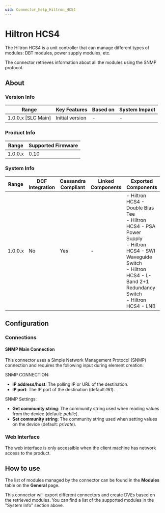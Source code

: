 ```yaml
---
uid: Connector_help_Hiltron_HCS4
---
```


# Hiltron HCS4

The Hiltron HCS4 is a unit controller that can manage different types of modules: DBT modules, power supply modules, etc.

The connector retrieves information about all the modules using the SNMP protocol.

## About

### Version Info

| Range                | Key Features     | Based on     | System Impact     |
|----------------------|------------------|--------------|-------------------|
| 1.0.0.x [SLC Main]   | Initial version  | -            | -                 |

### Product Info

| Range     | Supported Firmware     |
|-----------|------------------------|
| 1.0.0.x   | 0.10                   |

### System Info

| Range | DCF Integration | Cassandra Compliant | Linked Components | Exported Components |
|--|--|--|--|--|
| 1.0.0.x | No | Yes | - | - Hiltron HCS4 - Double Bias Tee<br>- Hiltron HCS4 - PSA Power Supply<br>- Hiltron HCS4 - SWI Waveguide Switch<br>- Hiltron HCS4 - L-Band 2+1 Redundancy Switch<br>- Hiltron HCS4 - LNB |

## Configuration

### Connections

#### SNMP Main Connection

This connector uses a Simple Network Management Protocol (SNMP) connection and requires the following input during element creation:

SNMP CONNECTION:

- **IP address/host**: The polling IP or URL of the destination.
- **IP port**: The IP port of the destination (default:*161*).

SNMP Settings:

- **Get community string**: The community string used when reading values from the device (default: *public*).
- **Set community string**: The community string used when setting values on the device (default: *private*).

### Web Interface

The web interface is only accessible when the client machine has network access to the product.

## How to use

The list of modules managed by the connector can be found in the **Modules** table on the **General** page.

This connector will export different connectors and create DVEs based on the retrieved modules. You can find a list of the supported modules in the "System Info" section above.
